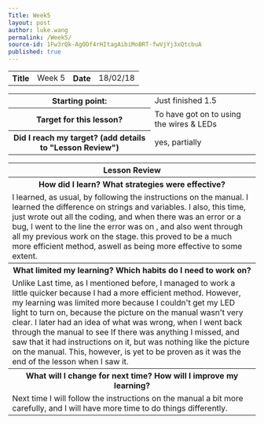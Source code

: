 ```yaml
---
Title: Week5
layout: post
author: luke.wang
permalink: /Week5/
source-id: 1Fw3rQk-AgODf4rHItagAibiMoBRT-fwVjYj3xQtcbuA
published: true
---
```

<table>
  <tr>
    <th>Title</th>
    <td>Week 5</td>
    <th>Date</th>
    <td>18/02/18</td>
  </tr>
</table>

<table>
  <tr>
    <th>Starting point:</th>
    <td>Just finished 1.5</td>
  </tr>
  <tr>
    <th>Target for this lesson?</th>
    <td>To have got on to using the wires & LEDs</td>
  </tr>
  <tr>
    <th>Did I reach my target? 
(add details to "Lesson Review")</th>
    <td>yes, partially</td>
  </tr>
</table>

<table>
  <tr>
  <th>Lesson Review</th>
  </tr>
  <tr>
    <th>How did I learn? What strategies were effective? </th>
  </tr>
  <tr>
    <td>
    I learned, as usual, by following the instructions on the manual. I learned the difference on strings and variables. I also, this time, just wrote out all the coding, and when there was an error or a bug, I went to the line the error was on , and also went through all my previous work on the stage. this proved to be a much more efficient method, aswell as being more effective to some extent.
    </td>
  </tr>
  <tr>
    <th>What limited my learning? Which habits do I need to work on? </th>
  </tr>
  <tr>
    <td>
    Unlike Last time, as I mentioned before, I managed to work a little quicker because I had a more efficient method. However, my learning was limited more because I couldn't get my LED light to turn on, because the picture on the manual wasn't very clear. I later had an idea of what was wrong, when I went back through the manual to see If there was anything I missed,  and saw that it had instructions on it, but was nothing like the picture on the manual. This, however, is yet to be proven as it was the end of the lesson when I saw it.
</td>
  </tr>
  <tr>
    <th>What will I change for next time? How will I improve my learning?</th>
  </tr>
  <tr>
    <td>
    Next time I will follow the instructions on the manual a bit more carefully, and I will have more time to do things differently.
    </td>
  </tr>
</table>
